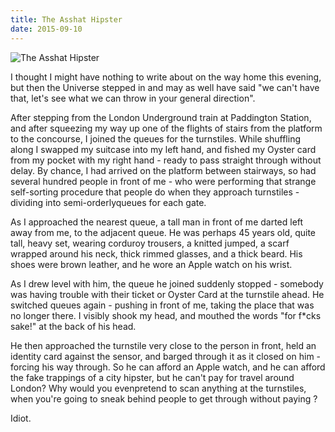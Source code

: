 ```yaml
---
title: The Asshat Hipster
date: 2015-09-10
---
```


![The Asshat Hipster](https://source.unsplash.com/2aFp6EWWs58/1600x900)

I thought I might have nothing to write about on the way home this evening, but then the Universe stepped in and may as well have said "we can't have that, let's see what we can throw in your general direction".

After stepping from the London Underground train at Paddington Station, and after squeezing my way up one of the flights of stairs from the platform to the concourse, I joined the queues for the turnstiles. While shuffling along I swapped my suitcase into my left hand, and fished my Oyster card from my pocket with my right hand - ready to pass straight through without delay. By chance, I had arrived on the platform between stairways, so had several hundred people in front of me - who were performing that strange self-sorting procedure that people do when they approach turnstiles - dividing into semi-orderlyqueues for each gate.

As I approached the nearest queue, a tall man in front of me darted left away from me, to the adjacent queue. He was perhaps 45 years old, quite tall, heavy set, wearing corduroy trousers, a knitted jumped, a scarf wrapped around his neck, thick rimmed glasses, and a thick beard. His shoes were brown leather, and he wore an Apple watch on his wrist.

As I drew level with him, the queue he joined suddenly stopped - somebody was having trouble with their ticket or Oyster Card at the turnstile ahead. He switched queues again - pushing in front of me, taking the place that was no longer there. I visibly shook my head, and mouthed the words "for f*cks sake!" at the back of his head.

He then approached the turnstile very close to the person in front, held an identity card against the sensor, and barged through it as it closed on him - forcing his way through. So he can afford an Apple watch, and he can afford the fake trappings of a city hipster, but he can't pay for travel around London? Why would you evenpretend to scan anything at the turnstiles, when you're going to sneak behind people to get through without paying ?

Idiot.